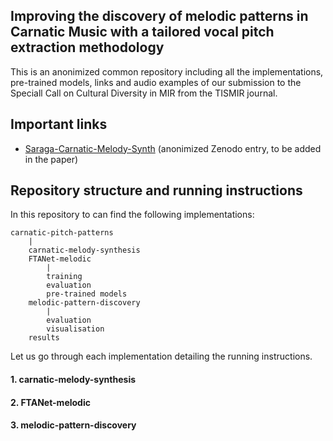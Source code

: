 ## Improving the discovery of melodic patterns in Carnatic Music with a tailored vocal pitch extraction methodology
This is an anonimized common repository including all the implementations, pre-trained models, links and audio examples of our submission to the Speciall Call on Cultural Diversity in MIR from the TISMIR journal. 

## Important links
* [Saraga-Carnatic-Melody-Synth](https://zenodo.org/record/5553925) (anonimized Zenodo entry, to be added in the paper)

## Repository structure and running instructions
In this repository to can find the following implementations:
```
carnatic-pitch-patterns
    |
    carnatic-melody-synthesis
    FTANet-melodic
        |
        training
        evaluation
        pre-trained models
    melodic-pattern-discovery
        |
        evaluation
        visualisation
    results
```

Let us go through each implementation detailing the running instructions.
#### 1. carnatic-melody-synthesis
#### 2. FTANet-melodic
#### 3. melodic-pattern-discovery

